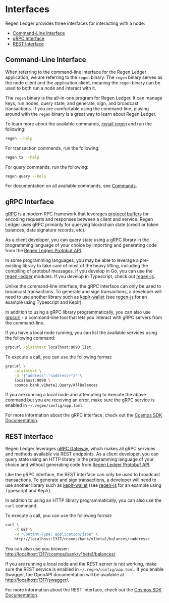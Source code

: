 # Interfaces

Regen Ledger provides three interfaces for interacting with a node:

- [Command-Line Interface](#command-line-interface)
- [gRPC Interface](#grpc-interface)
- [REST Interface](#rest-interface)

## Command-Line Interface

When referring to the command-line interface for the Regen Ledger application, we are referring to the `regen` binary. The `regen` binary serves as the node client and the application client, meaning the `regen` binary can be used to both run a node and interact with it.

The `regen` binary is the all-in-one program for Regen Ledger. It can manage keys, run nodes, query state, and generate, sign, and broadcast transactions. If you are comfortable using the command-line, playing around with the `regen` binary is a great way to learn about Regen Ledger.

To learn more about the available commands, [install regen](get-started/README.md#install-regen) and run the following:

```bash
regen --help
```

For transaction commands, run the following:

```bash
regen tx --help
```

For query commands, run the following:

```bash
regen query --help
```

For documentation on all available commands, see [Commands](../commands/README.md).

## gRPC Interface

[gRPC](https://grpc.io/docs/what-is-grpc/introduction/) is a modern RPC framework that leverages [protocol buffers](https://developers.google.com/protocol-buffers) for encoding requests and responses between a client and service. Regen Ledger uses gRPC primarily for querying blockchain state (credit or token balances, data signature records, etc).

As a client developer, you can query state using a gRPC library in the programming language of your choice by importing and generating code from the [Regen Ledger Protobuf API](https://buf.build/regen/regen-ledger).

In some programming languages, you may be able to leverage a pre-existing library to take care of most of the heavy lifting, including the compiling of protobuf messages. If you develop in Go, you can use the [regen-ledger](https://github.com/regen-network/regen-ledger) modules. If you develop in Typescript, check out [regen-js](https://github.com/regen-network/regen-js).

Unlike the command-line interface, the gRPC interface can only be used to broadcast transactions. To generate and sign transactions, a developer will need to use another library such as [keplr-wallet](https://github.com/chainapsis/keplr-wallet) (see [regen-js](https://github.com/regen-network/regen-js) for an example using Typescript and Keplr).

In addition to using a gRPC library programmatically, you can also use [grpcurl](https://github.com/fullstorydev/grpcurl) - a command-line tool that lets you interact with gRPC servers from the command-line.

If you have a local node running, you can list the available services using the following command:

```bash
grpcurl -plaintext localhost:9090 list
```

To execute a call, you can use the following format:

```bash
grpcurl \
    -plaintext \
    -d '{"address":"<address>"}' \
    localhost:9090 \
    cosmos.bank.v1beta1.Query/AllBalances
```

If you are running a local node and attempting to execute the above command but you are receiving an error, make sure the gRPC service is enabled in `~/.regen/config/app.toml`.

For more information about the gRPC interface, check out the [Cosmos SDK Documentation](https://docs.cosmos.network/main/run-node/interact-node.html).

## REST Interface

Regen Ledger leverages [gRPC Gateway](https://github.com/grpc-ecosystem/grpc-gateway), which makes all gRPC services and methods available via REST endpoints. As a client developer, you can query state using an HTTP library in the programming language of your choice and without generating code from [Regen Ledger Protobuf API](https://buf.build/regen/regen-ledger).

Like the gRPC interface, the REST interface can only be used to broadcast transactions. To generate and sign transactions, a developer will need to use another library such as [keplr-wallet](https://github.com/chainapsis/keplr-wallet) (see [regen-js](https://github.com/regen-network/regen-js) for an example using Typescript and Keplr).

In addition to using an HTTP library programmatically, you can also use the `curl` command.

To execute a call, you can use the following format:

```bash
curl \
    -X GET \
    -H "Content-Type: application/json" \
    http://localhost:1317/cosmos/bank/v1beta1/balances/<address>
```

You can also use you browser: [http://localhost:1317/cosmos/bank/v1beta1/balances/](http://localhost:1317/cosmos/bank/v1beta1/balances/)

If you are running a local node and the REST server is not working, make sure the REST service is enabled in `~/.regen/config/app.toml`. If you enable Swagger, the OpenAPI documentation will be available at [http://localhost:1317/swagger/](http://localhost:1317/swagger/).

For more information about the REST interface, check out the [Cosmos SDK Documentation](https://docs.cosmos.network/main/run-node/interact-node.html).
